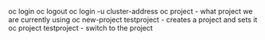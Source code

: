 
oc login
oc logout
oc login -u cluster-address
oc project - what project we are currently using
oc new-project testproject - creates a project and sets it
oc project testproject - switch to the project

